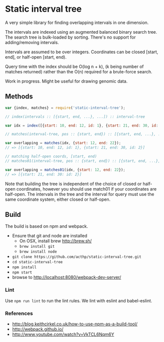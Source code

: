 # Static interval tree

A very simple library for finding overlapping intervals in one dimension.

The intervals are indexed using an augmented balanced binary search tree. The
search tree is bulk-loaded by sorting. There's no support for adding/removing
intervals.

Intervals are assumed to be over integers. Coordinates can be closed [start, end],
or half-open [start, end).

Query time with the index should be O(log n + k), (k being number of matches returned)
rather than the O(n) required for a brute-force search.

Work in progress. Might be useful for drawing genomic data.

## Methods

```javascript
var {index, matches} = require('static-interval-tree');

// index(intervals :: [{start, end, ...}, ...]) :: interval-tree

var idx = index([{start: 10, end: 12, id: 1}, {start: 21, end: 30, id: 2}]);

// matches(interval-tree, pos :: {start, end}) :: [{start, end, ...}, ...]

var overlapping = matches(idx, {start: 12, end: 22});
// => [{start: 10, end: 12, id: 1}, {start: 21, end: 30, id: 2}]

// matching half-open coords, [start, end)
// matches01(interval-tree, pos :: {start, end}) :: [{start, end, ...}, ...]

var overlapping = matches01(idx, {start: 12, end: 22});
// => [{start: 21, end: 30: id: 2}]

```

Note that building the tree is independent of the choice of closed or half-open
coordinates, however you should use match01 if your coordinates are half-open.
The intervals in the tree and the interval for query must use the same coordinate
system, either closed or half-open.

## Build
The build is based on npm and webpack.
 * Ensure that git and node are installed
   * On OSX, install brew http://brew.sh/
   * `brew install git`
   * `brew install node`
 * `git clone https://github.com/acthp/static-interval-tree.git`
 * `cd static-interval-tree`
 * `npm install`
 * `npm start`
 * browse to [http://localhost:8080/webpack-dev-server/](http://localhost:8080/webpack-dev-server/)

### Lint

Use `npm run lint` to run the lint rules. We lint with eslint and babel-eslint.

### References
 * http://blog.keithcirkel.co.uk/how-to-use-npm-as-a-build-tool/
 * http://webpack.github.io/
 * http://www.youtube.com/watch?v=VkTCL6Nqm6Y
